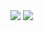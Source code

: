 <picture>
  <source
    srcset="https://github-readme-stats.vercel.app/api?username=Dendi777&show_icons=true&theme=dark"
    media="(prefers-color-scheme: dark)"
  />
  <source
    srcset="https://github-readme-stats.vercel.app/api?username=Dendi777&show_icons=true"
    media="(prefers-color-scheme: light), (prefers-color-scheme: no-preference)"
  />
  <img src="https://github-readme-stats.vercel.app/api?username=anuraghazra&show_icons=true" />
</picture>

<picture>
  <source
    srcset="https://github-profile-trophy.vercel.app/?username=Dendi777&theme=dark"
    media="(prefers-color-scheme: dark)"
  />
  <source
    srcset="https://github-profile-trophy.vercel.app/?username=Dendi777&theme=light"
    media="(prefers-color-scheme: light), (prefers-color-scheme: no-preference)"
  />
  <img src="https://github-profile-trophy.vercel.app/?username=Dendi777&theme=onedark" />
</picture>
